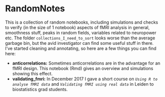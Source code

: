 # RandomNotes

This is a collection of random notebooks, including simulations and checks to verify (in the size of 1 notebook) aspects of fMRI analysis in general, smoothness stuff, peaks in random fields, variables related to neuropower etc.  The folder `collections_I_need_to_sort` looks worse than the average garbage bin, but the avid investigator can find some useful stuff in there.  I've started cleaning and annotating, so here are a few things you can find here:

- **anticorrelations:** Sometimes anticorrelations are in the advantage for an fMRI design.  This notebook (Rmd) gives an overview and simulations showing this effect.
- **validating_fmri:** In December 2017 I gave a short course on _`Using R to analyse fMRI data`_ and _`Validating fMRI using real data`_ in Leiden to biostatistics grad students.

